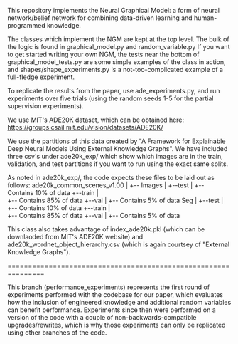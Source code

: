 This repository implements the Neural Graphical Model: a form of neural network/belief network for combining data-driven learning and human-programmed knowledge.

The classes which implement the NGM are kept at the top level. The bulk of the logic is found in graphical_model.py and random_variable.py
If you want to get started writing your own NGM, the tests near the bottom of graphical_model_tests.py are some simple examples of the class in action, and shapes/shape_experiments.py is a not-too-complicated example of a full-fledge experiment.

To replicate the results from the paper, use ade_experiments.py, and run experiments over five trials (using the random seeds 1-5 for the partial supervision experiments).

We use MIT's ADE20K dataset, which can be obtained here: <https://groups.csail.mit.edu/vision/datasets/ADE20K/>

We use the partitions of this data created by "A Framework for Explainable Deep Neural Models Using External Knowledge Graphs". We have included three csv's under ade20k_exp/ which show which images are in the train, validation, and test partitions if you want to run using the exact same splits.

As noted in ade20k_exp/, the code expects these files to be laid out as follows:
ade20k_common_scenes_v1.00
|
+-- Images
    |
    +--test
        |
        +-- Contains 10% of data
    +--train
        |  
        +-- Contains 85% of data
    +--val
        |
        +-- Contains 5% of data
    Seg
    |
    +--test
        |
        +-- Contains 10% of data
    +--train
        |  
        +-- Contains 85% of data
    +--val
        |
        +-- Contains 5% of data
        
This class also takes advantage of index_ade20k.pkl (which can be downlaoded from MIT's
ADE20K website) and ade20k_wordnet_object_hierarchy.csv (which is again courtsey of "External Knowledge Graphs").

===============================================================

This branch (performance_experiments) represents the first round of experiments performed with the codebase for our paper, which evaluates how the inclusion of engineered knowledge and additional random variables can benefit performance. Experiments since then were performed on a version of the code with a couple of non-backwards-compatible upgrades/rewrites, which is why those experiments can only be replicated using other branches of the code.
